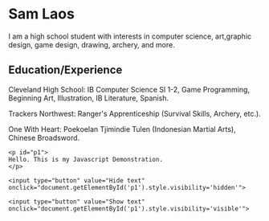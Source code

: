 <body>
	<h1>Sam Laos</h1>
	<p>I am a high school student with interests in computer science, art,graphic design, game design, drawing, archery, and more.</p>
	
<h2>Education/Experience</h2>
	<p>Cleveland High School: IB Computer Science Sl 1-2, Game Programming, Beginning Art, Illustration, IB Literature, Spanish.</p>
	<p>Trackers Northwest: Ranger's Apprenticeship (Survival Skills, Archery, etc.).</p>
	<p>One With Heart: Poekoelan Tjimindie Tulen (Indonesian Martial Arts), Chinese Broadsword.</p>
	
	
	<p id="p1">
	Hello. This is my Javascript Demonstration.
	</p>

	<input type="button" value="Hide text" 
	onclick="document.getElementById('p1').style.visibility='hidden'">

	<input type="button" value="Show text"
	onclick="document.getElementById('p1').style.visibility='visible'">

</body>
